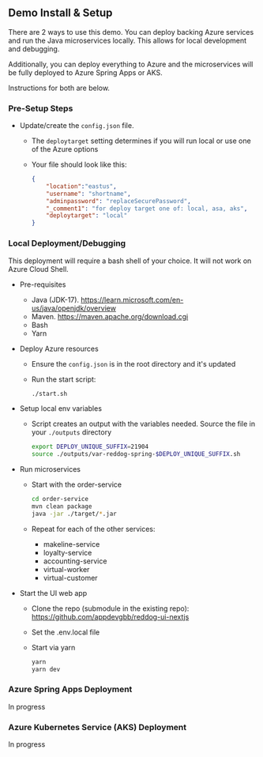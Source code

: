 ## Demo Install & Setup

There are 2 ways to use this demo. You can deploy backing Azure services and run the Java microservices locally. This allows for local development and debugging. 

Additionally, you can deploy everything to Azure and the microservices will be fully deployed to Azure Spring Apps or AKS.

Instructions for both are below.

### Pre-Setup Steps

* Update/create the `config.json` file.
    * The `deploytarget` setting determines if you will run local or use one of the Azure options
    * Your file should look like this: 

        ```json
        {
            "location":"eastus",
            "username": "shortname",
            "adminpassword": "replaceSecurePassword",
            "_comment1": "for deploy target one of: local, asa, aks",
            "deploytarget": "local"
        }
        ```

### Local Deployment/Debugging

This deployment will require a bash shell of your choice. It will not work on Azure Cloud Shell.

* Pre-requisites
    * Java (JDK-17). https://learn.microsoft.com/en-us/java/openjdk/overview
    * Maven. https://maven.apache.org/download.cgi
    * Bash
    * Yarn

* Deploy Azure resources
    * Ensure the `config.json` is in the root directory and it's updated
    * Run the start script: 

        ```bash
        ./start.sh
        ```

* Setup local env variables 
    * Script creates an output with the variables needed. Source the file in your `./outputs` directory

        ```bash
        export DEPLOY_UNIQUE_SUFFIX=21904
        source ./outputs/var-reddog-spring-$DEPLOY_UNIQUE_SUFFIX.sh
        ```

* Run microservices 
    * Start with the order-service

        ```bash
        cd order-service
        mvn clean package
        java -jar ./target/*.jar
        ```

    * Repeat for each of the other services:
        * makeline-service
        * loyalty-service
        * accounting-service
        * virtual-worker
        * virtual-customer

* Start the UI web app
    * Clone the repo (submodule in the existing repo): https://github.com/appdevgbb/reddog-ui-nextjs
    * Set the .env.local file
    * Start via yarn

        ```bash
        yarn
        yarn dev
        ```


### Azure Spring Apps Deployment

In progress



### Azure Kubernetes Service (AKS) Deployment

In progress





